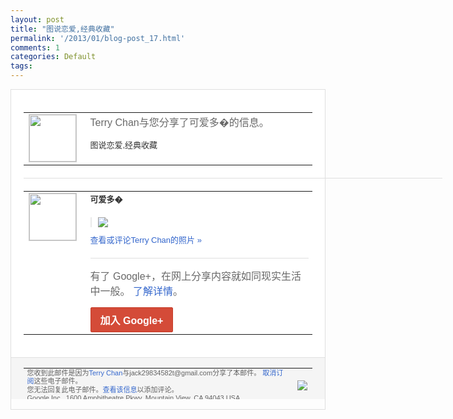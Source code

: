 ```yaml
---
layout: post
title: "图说恋爱,经典收藏"
permalink: '/2013/01/blog-post_17.html'
comments: 1
categories: Default
tags: 
---
```

<!-- X-Notifications: 1:5edf769e30000000 -->

<div style="border:solid 1px #dfdfdf;color:#686868;font:13px Arial"><div style="background-color:#fff;padding:20px;"><table cellpadding="0" cellspacing="0"><tr><td style="padding-right:15px;vertical-align:top"><a href="https://plus.google.com/_/notifications/emlink?emr=14900066512970582018&amp;emid=CJj-kOiF8bQCFSoUcgodWRcAAA&amp;path=%2F108643996575278738906&amp;dt=1358482536420&amp;uob=8"><img height="75" src="https://lh3.googleusercontent.com/-KKRGTyJ5Bl0/AAAAAAAAAAI/AAAAAAAAtnY/R4QEWIp3Ur0/s75-c-k-a/photo.jpg" style="border:solid 1px #cccccc;" width="75"/></a></td><td style="width:578px;color:#333;font:13px Arial;vertical-align:top"><div style="color:#686868;font:16px Arial;padding-bottom:15px">Terry Chan与您分享了可爱多�的信息。</div><div style="padding-bottom:10px">图说恋爱,经典收藏</div></td></tr></table><div style="margin:20px 0;border-bottom:solid 1px #dfdfdf;width:670px"></div><table cellpadding="0" cellspacing="0"><tr><td style="padding-right:15px;vertical-align:top"><a href="https://plus.google.com/_/notifications/emlink?emr=14900066512970582018&amp;emid=CJj-kOiF8bQCFSoUcgodWRcAAA&amp;path=%2F109649396840383050126&amp;dt=1358482536420&amp;uob=8"><img height="75" src="https://lh3.googleusercontent.com/-M9ODEZfFhnc/AAAAAAAAAAI/AAAAAAAAgLY/pMVJyijULjI/s75-c-k-a/photo.jpg" style="border:solid 1px #cccccc;" width="75"/></a></td><td style="width:578px;color:#333;font:13px Arial;vertical-align:top"><div style="font-weight:bold;padding-bottom:10px">可爱多�</div><div style="padding-bottom:10px"></div><div style="margin-bottom:10px;padding-left:10px; border-left:2px solid #EAEAEA"><span style="margin-right:5px"><a href="https://plus.google.com/_/notifications/emlink?emr=14900066512970582018&amp;emid=CJj-kOiF8bQCFSoUcgodWRcAAA&amp;path=%2F108643996575278738906%2Fposts%2FZaMxQaGXYFm%3Fgpinv%3DAMIXal_Qw5cZI062QxTqHeddKDlh430T_vGa4M-majN_z9njrAL09upPHYTKAdKVdvjmnYTL-keu4S51reV8ogSsMu3-hFLNs_rTPipH3rmiiCksi1spt3s&amp;dt=1358482536420&amp;uob=8" style="color:#3366CC;text-decoration:none;"><img border="0" src="https://lh4.googleusercontent.com/-_R2jd93fKgE/UPhxUzjQGKI/AAAAAAAArX8/BBlNvwMPnks/w160/photo.jpg" style="max-height:200px;max-width:275px"/></a></span></div><a href="https://plus.google.com/_/notifications/emlink?emr=14900066512970582018&amp;emid=CJj-kOiF8bQCFSoUcgodWRcAAA&amp;path=%2Fphotos%2F109649396840383050126%2Falbums%2F5834537924871069697%2F5834537919507863714%3Fgpinv%3DAMIXal_Qw5cZI062QxTqHeddKDlh430T_vGa4M-majN_z9njrAL09upPHYTKAdKVdvjmnYTL-keu4S51reV8ogSsMu3-hFLNs_rTPipH3rmiiCksi1spt3s&amp;dt=1358482536420&amp;uob=8" style="color:#3366CC;text-decoration:none">查看或评论Terry Chan的照片 »</a><div style="margin-top:20px;border-top:solid 1px #dfdfdf"><div style="padding:15px 0;color:#686868;font:16px Arial">有了 Google+，在网上分享内容就如同现实生活中一般。 <a href="http://www.google.com/+/learnmore/" style="color:#3366CC;text-decoration:none">了解详情</a>。</div><a href="https://plus.google.com/_/notifications/emlink?emr=14900066512970582018&amp;emid=CJj-kOiF8bQCFSoUcgodWRcAAA&amp;path=%2F%3Fgpinv%3DAMIXal_Qw5cZI062QxTqHeddKDlh430T_vGa4M-majN_z9njrAL09upPHYTKAdKVdvjmnYTL-keu4S51reV8ogSsMu3-hFLNs_rTPipH3rmiiCksi1spt3s&amp;dt=1358482536420&amp;uob=8" style="display:inline-block;padding:7px 15px;background-color:#d44b38; color:#fff;font-size:16px; font-weight:bold;border-radius:2px;-webkit-border-radius:2px; -moz-border-radius:2px;border:solid 1px #c43b28; white-space:nowrap;text-decoration:none">加入 Google+</a></div></td></tr></table></div><div style="border-top:solid 1px #dfdfdf;padding:0 20px; background-color:#f5f5f5"><table cellpadding="0" cellspacing="0" style="height:50px"><tbody><tr><td style="vertical-align:middle;width:100%; color:#636363;font:11px Arial; line-height:120%">您收到此邮件是因为<a href="https://plus.google.com/_/notifications/emlink?emr=14900066512970582018&amp;emid=CJj-kOiF8bQCFSoUcgodWRcAAA&amp;path=%2F108643996575278738906%3Fgpinv%3DAMIXal_Qw5cZI062QxTqHeddKDlh430T_vGa4M-majN_z9njrAL09upPHYTKAdKVdvjmnYTL-keu4S51reV8ogSsMu3-hFLNs_rTPipH3rmiiCksi1spt3s&amp;dt=1358482536420&amp;uob=8" style="color:#3366CC;text-decoration:none">Terry Chan</a>与jack29834582t@gmail.com分享了本邮件。 <a href="https://plus.google.com/_/notifications/emlink?emr=14900066512970582018&amp;emid=CJj-kOiF8bQCFSoUcgodWRcAAA&amp;path=%2F_%2Fnonplus%2Femailsettings%3Fgpinv%3DAMIXal_Qw5cZI062QxTqHeddKDlh430T_vGa4M-majN_z9njrAL09upPHYTKAdKVdvjmnYTL-keu4S51reV8ogSsMu3-hFLNs_rTPipH3rmiiCksi1spt3s%26est%3DADH5u8WLGgU3SSu-bE1_BYV8Gg4U3-rK4Q8sBeysfJpT3ezfIqpZMRmHYufG_K_vUnkQiRDpN2aMkO4c0UbJpLa8K3udInXawJ9kELlWkTYXu1Smn1BJtc8Zk0pm-itJPXiqnq84ZkTuZcHSggvc1dqI2RmJa9aKUg&amp;dt=1358482536420&amp;uob=8" style="color:#3366CC;text-decoration:none">取消订阅</a>这些电子邮件。<br/>您无法回复此电子邮件。<a href="https://plus.google.com/_/notifications/emlink?emr=14900066512970582018&amp;emid=CJj-kOiF8bQCFSoUcgodWRcAAA&amp;path=%2F108643996575278738906%2Fposts%2FZaMxQaGXYFm%3Fgpinv%3DAMIXal_Qw5cZI062QxTqHeddKDlh430T_vGa4M-majN_z9njrAL09upPHYTKAdKVdvjmnYTL-keu4S51reV8ogSsMu3-hFLNs_rTPipH3rmiiCksi1spt3s&amp;dt=1358482536420&amp;uob=8" style="color:#3366CC;text-decoration:none">查看该信息</a>以添加评论。<br/>Google Inc., 1600 Amphitheatre Pkwy, Mountain View, CA 94043 USA<br/></td><td><img src="https://ssl.gstatic.com/s2/oz/images/notifications/logo/google-plus-6617a72bb36cc548861652780c9e6ff1.png"/></td></tr></tbody></table></div></div>